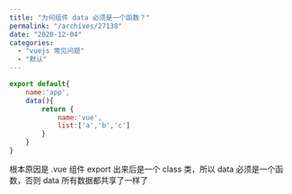 ```yaml
---
title: "为何组件 data 必须是一个函数？"
permalink: "/archives/27138"
date: "2020-12-04"
categories: 
  - "vuejs 常见问题"
  - "默认"
---
```


``` js
export default{
    name:'app',
    data(){
        return {
            name:'vue',
            list:['a','b','c']
        }
    }
}
```

根本原因是 .vue 组件 export 出来后是一个 class 类，所以 data 必须是一个函数，否则 data 所有数据都共享了一样了
